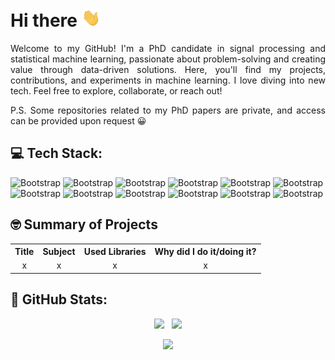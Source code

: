 # Hi there <img src="https://raw.githubusercontent.com/ABSphreak/ABSphreak/master/gifs/Hi.gif" width="30px">

<p style="text-align: justify;">Welcome to my GitHub! I'm a PhD candidate in signal processing and statistical machine learning, passionate about problem-solving and creating value through data-driven solutions. Here, you'll find my projects, contributions, and experiments in machine learning. I love diving into new tech. Feel free to explore, collaborate, or reach out!</p> 
<p style="text-align: justify;">P.S. Some repositories related to my PhD papers are private, and access can be provided upon request 😀</p> 

## 💻 Tech Stack:

![Bootstrap](https://img.shields.io/badge/MATLAB-e16737?style=flat-square?logo=matlab&color=353535) 
![Bootstrap](https://img.shields.io/badge/Python-e16737?style=flat-square&logo=python&color=353535) 
![Bootstrap](https://img.shields.io/badge/PyTorch-e16737?style=flat-square&logo=pytorch&color=353535) 
![Bootstrap](https://img.shields.io/badge/Scikit%20Learn-e16737?style=flat-square&logo=scikit-learn&color=353535)
![Bootstrap](https://img.shields.io/badge/Numpy-e16737?style=flat-square&logo=numpy&color=353535) 
![Bootstrap](https://img.shields.io/badge/Matplotlib-e16737?style=flat-square&logo=matplotlib&color=353535)
![Bootstrap](https://img.shields.io/badge/Pandas-e16737?style=flat-square&logo=pandas&color=353535) 
![Bootstrap](https://img.shields.io/badge/SciPy-e16737?style=flat-square&logo=SciPy&color=353535)
![Bootstrap](https://img.shields.io/badge/Pyro-e16737?style=flat-square&logo=pyro&color=353535)
![Bootstrap](https://img.shields.io/badge/flwr-e16737?style=flat-square&logo=flwr&color=353535)
![Bootstrap](https://img.shields.io/badge/DoWhy-e16737?style=flat-square&logo=dowhy&color=353535)
![Bootstrap](https://img.shields.io/badge/statsmodels-e16737?style=flat-square&logo=statsmodels&color=353535)

## 🤓 Summary of Projects

<div align="center">

<table>
  <tr align="center">
    <th>Title</th>
    <th>Subject</th>
    <th>Used Libraries</th>
    <th>Why did I do it/doing it?</th>
  </tr>
  <tr align="center">
    <td>x</td>
    <td>x</td>
    <td>x</td>
    <td>x</td>
  </tr>
</table>

</div>

## 📢 GitHub Stats:

<p align="center">
  <img 
    src="https://github-readme-stats.vercel.app/api?username=ehsan-lari&theme=transparent&show_icons=true&count_private=true&hide_rank=true"
    height="200"
  />
  &nbsp;
  <img 
    src="https://github-readme-stats.vercel.app/api/top-langs/?username=ehsan-lari&locale=en&theme=transparent&show_icons=true"
    height="200"
  />
</p>

 <div align="center">
  <img src="https://komarev.com/ghpvc/?username=ehsan-lari&style=for-the-badge" />
</div>
<!--
**ehsan-lari/ehsan-lari** is a ✨ _special_ ✨ repository because its `README.md` (this file) appears on your GitHub profile.

Here are some ideas to get you started:

- 🔭 I’m currently working on ...
- 🌱 I’m currently learning ...
- 👯 I’m looking to collaborate on ...
- 🤔 I’m looking for help with ...
- 💬 Ask me about ...
- 📫 How to reach me: ...
- 😄 Pronouns: ...
- ⚡ Fun fact: ...
-->
